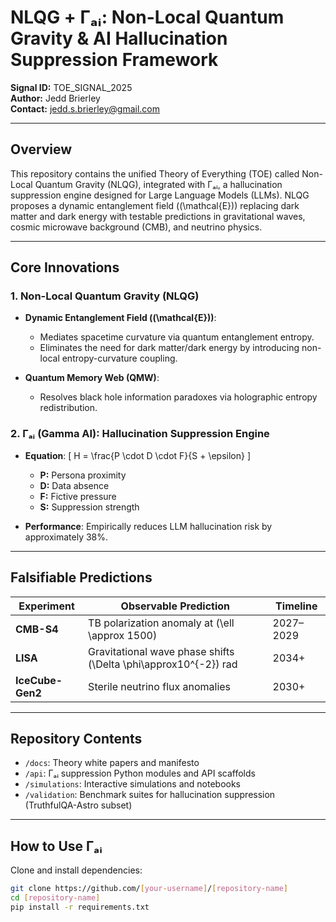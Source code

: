 # NLQG + Γₐᵢ: Non-Local Quantum Gravity & AI Hallucination Suppression Framework

**Signal ID:** TOE_SIGNAL_2025  
**Author:** Jedd Brierley  
**Contact:** jedd.s.brierley@gmail.com  

---

## Overview
This repository contains the unified Theory of Everything (TOE) called Non-Local Quantum Gravity (NLQG), integrated with Γₐᵢ, a hallucination suppression engine designed for Large Language Models (LLMs). NLQG proposes a dynamic entanglement field (\(\mathcal{E}\)) replacing dark matter and dark energy with testable predictions in gravitational waves, cosmic microwave background (CMB), and neutrino physics.

---

## Core Innovations

### 1. Non-Local Quantum Gravity (NLQG)
- **Dynamic Entanglement Field (\(\mathcal{E}\))**:
  - Mediates spacetime curvature via quantum entanglement entropy.
  - Eliminates the need for dark matter/dark energy by introducing non-local entropy-curvature coupling.

- **Quantum Memory Web (QMW)**:
  - Resolves black hole information paradoxes via holographic entropy redistribution.

### 2. Γₐᵢ (Gamma AI): Hallucination Suppression Engine
- **Equation**:
  \[
  H = \frac{P \cdot D \cdot F}{S + \epsilon}
  \]
  - **P:** Persona proximity  
  - **D:** Data absence  
  - **F:** Fictive pressure  
  - **S:** Suppression strength  

- **Performance**: Empirically reduces LLM hallucination risk by approximately 38%.

---

## Falsifiable Predictions

| Experiment      | Observable Prediction                                | Timeline   |
|-----------------|-------------------------------------------------------|------------|
| **CMB-S4**      | TB polarization anomaly at \(\ell \approx 1500\)      | 2027–2029  |
| **LISA**        | Gravitational wave phase shifts \(\Delta \phi\approx10^{-2}\) rad | 2034+      |
| **IceCube-Gen2**| Sterile neutrino flux anomalies                       | 2030+      |

---

## Repository Contents
- `/docs`: Theory white papers and manifesto  
- `/api`: Γₐᵢ suppression Python modules and API scaffolds  
- `/simulations`: Interactive simulations and notebooks  
- `/validation`: Benchmark suites for hallucination suppression (TruthfulQA-Astro subset)

---

## How to Use Γₐᵢ
Clone and install dependencies:
```bash
git clone https://github.com/[your-username]/[repository-name]
cd [repository-name]
pip install -r requirements.txt

